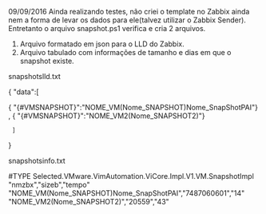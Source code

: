 09/09/2016
Ainda realizando testes, não criei o template no Zabbix ainda nem a forma de levar os dados para ele(talvez utilizar o Zabbix Sender).
Entretanto o arquivo snapshot.ps1 verifica e cria 2 arquivos.
  1. Arquivo formatado em json para o LLD do Zabbix.
  2. Arquivo tabulado com informações de tamanho e dias em que o snapshot existe.


snapshotslld.txt

{
	 "data":[

 { "{#VMSNAPSHOT}":"NOME_VM(Nome_SNAPSHOT)Nome_SnapShotPAI"}
,
 { "{#VMSNAPSHOT}":"NOME_VM2(Nome_SNAPSHOT2)"}

	 ]
}



snapshotsinfo.txt

#TYPE Selected.VMware.VimAutomation.ViCore.Impl.V1.VM.SnapshotImpl
"nmzbx","sizeb","tempo"
"NOME_VM(Nome_SNAPSHOT)Nome_SnapShotPAI","7487060601","14"
"NOME_VM2(Nome_SNAPSHOT2)","20559","43"
